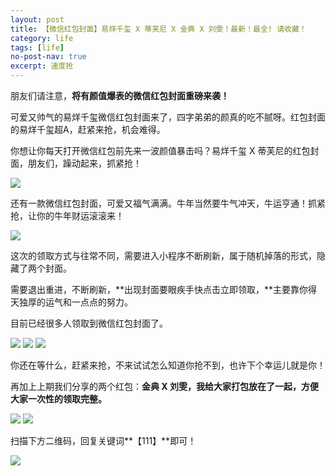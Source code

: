 ```yaml
---
layout: post
title: 【微信红包封面】易烊千玺 X 蒂芙尼 X 金典 X 刘雯！最新！最全! 请收藏！
category: life
tags: [life]
no-post-nav: true
excerpt: 速度抢
---
```


朋友们请注意，**将有颜值爆表的微信红包封面重磅来袭！**

可爱又帅气的易烊千玺微信红包封面来了，四字弟弟的颜真的吃不腻呀。红包封面的易烊千玺超A，赶紧来抢，机会难得。

你想让你每天打开微信红包前先来一波颜值暴击吗？易烊千玺 X 蒂芙尼的红包封面，朋友们，躁动起来，抓紧抢！

![](http://favorites.ren/assets/images/2021/it/hongbao/hongbao01.jpg) 

还有一款微信红包封面，可爱又福气满满。牛年当然要牛气冲天，牛运亨通！抓紧抢，让你的牛年财运滚滚来！

![](http://favorites.ren/assets/images/2021/it/hongbao/hongbao02.jpg) 

这次的领取方式与往常不同，需要进入小程序不断刷新，属于随机掉落的形式，隐藏了两个封面。

需要退出重进，不断刷新，**出现封面要眼疾手快点击立即领取，**主要靠你得天独厚的运气和一点点的努力。

目前已经很多人领取到微信红包封面了。

![](http://favorites.ren/assets/images/2021/it/hongbao/hongbao03.jpg) 
![](http://favorites.ren/assets/images/2021/it/hongbao/hongbao04.jpg) 
![](http://favorites.ren/assets/images/2021/it/hongbao/hongbao05.jpg) 

你还在等什么，赶紧来抢，不来试试怎么知道你抢不到，也许下个幸运儿就是你！

再加上上期我们分享的两个红包：**金典 X 刘雯，我给大家打包放在了一起，方便大家一次性的领取完整。**

![](http://favorites.ren/assets/images/2021/it/hongbao/hongbao06.jpg) 
![](http://favorites.ren/assets/images/2021/it/hongbao/hongbao07.jpg) 

扫描下方二维码，回复关键词**【111】**即可！

![](http://favorites.ren/assets/images/2021/it/hongbao/hongbao08.jpg) 

